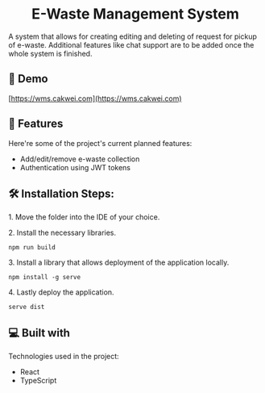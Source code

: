 <h1 align="center" id="title">E-Waste Management System</h1>

<p id="description">A system that allows for creating editing and deleting of request for pickup of e-waste. Additional features like chat support are to be added once the whole system is finished.</p>

<h2>🚀 Demo</h2>

[https://wms.cakwei.com](https://wms.cakwei.com)

  
  
<h2>🧐 Features</h2>

Here're some of the project's current planned features:

*   Add/edit/remove e-waste collection
*   Authentication using JWT tokens

<h2>🛠️ Installation Steps:</h2>

<p>1. Move the folder into the IDE of your choice.</p>

<p>2. Install the necessary libraries.</p>

```
npm run build
```

<p>3. Install a library that allows deployment of the application locally.</p>

```
npm install -g serve
```

<p>4. Lastly deploy the application.</p>

```
serve dist
```

  
  
<h2>💻 Built with</h2>

Technologies used in the project:

*   React
*   TypeScript

